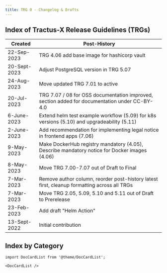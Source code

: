 ```yaml
---
title: TRG 0 - Changelog & Drafts
---
```


## Index of Tractus-X Release Guidelines (TRGs)

| Created      | Post-History                                                                                  |
|--------------|-----------------------------------------------------------------------------------------------|
| 22-Sep-2023  | TRG 4.06 add base image for hashicorp vault                                                   |
| 20-Sept-2023 | Adjust PostgreSQL version in TRG 5.07                                                         |
| 24-Aug-2023  | Move updated TRG 7.01 to active                                                               |
| 20-Jul-2023  | TRG 7.07 / 08 for OSS documentation improved, section added for documentation under CC-BY-4.0 |
| 6-June-2023  | Extend helm test example workflow (5.09) for k8s versions (5.10) and upgradeability (5.11)    |
| 2-June-2023  | Add recommendation for implementing legal notice in frontend apps (7.06)                      |
| 9-May-2023   | Make DockerHub registry mandatory (4.05), Describe mandatory notice for Docker images (4.06)  |
| 8-May-2023   | Move TRG 7.00-7.07 out of Draft to Final                                                      |
| 7-Mar-2023   | Remove author column, reorder post-history latest first, cleanup formatting across all TRGs   |
| 7-Mar-2023   | Move TRG 2.05, 5.09, 5.10 and 5.11 out of Draft to Prerelease                                 |
| 23-Feb-2023  | Add draft "Helm Action"                                                                       |
| 13-Sept-2022 | Initial contribution                                                                          |

## Index by Category

```mdx-code-block
import DocCardList from '@theme/DocCardList';

<DocCardList />
```
